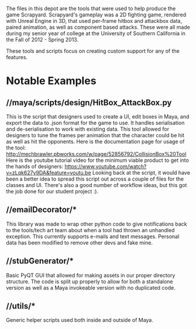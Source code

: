 The files in this depot are the tools that were used to help produce the game Scrapyard. Scrapyard's gameplay was a 2D fighting game, rendered with Unreal Engine in 3D, that used per-frame hitbox and attackbox data, paired animation, as well as component based attacks.
These were all made during my senior year of college at the University of Southern California in the Fall of 2012 - Spring 2013.

These tools and scripts focus on creating custom support for any of the features.


# Notable Examples
## //maya/scripts/design/HitBox_AttackBox.py
This is the script that designers used to create a UI, edit boxes in Maya, and export the data to .json format for the game to use. It handles serialisation and de-serialisation to work with existing data. This tool allowed for designers to tune the frames per animation that the character could be hit as well as hit the opponents.
Here is the documentation page for usage of the tool: http://mechbrawler.pbworks.com/w/page/52856792/CollisionBox%20Tool
Here is the youtube tutorial video for the minimum viable product to get into the hands of designers: https://www.youtube.com/watch?v=zLqk627y9DA&feature=youtu.be
Looking back at the script, it would have been a better idea to spread this script out across a couple of files for the classes and UI.
There's also a good number of workflow ideas, but this got the job done for our student project :).

## //emailDecorator/*
This library was made to wrap other python code to give notifications back to the tools/tech art team about when a tool had thrown an unhandled exception.
This currently supports e-mails and text messages. Personal data has been modified to remove other devs and fake mine.

## //stubGenerator/*
Basic PyQT GUI that allowed for making assets in our proper directory structure.
The code is split up properly to allow for both a standalone version as well as a Maya invokeable version with no duplicated code.

## //utils/*
Generic helper scripts used both inside and outside of Maya.
